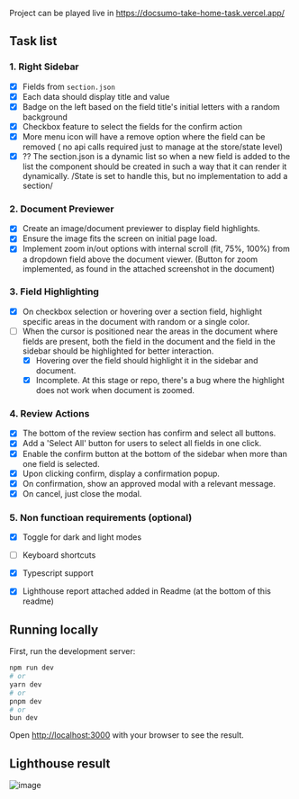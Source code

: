 Project can be played live in https://docsumo-take-home-task.vercel.app/

## Task list

### 1. Right Sidebar
- [x] Fields from `section.json`
- [x] Each data should display title and value
- [x] Badge on the left based on the field title's initial letters with a random background
- [x] Checkbox feature to select the fields for the confirm action
- [x] More menu icon will have a remove option where the field can be removed ( no api calls required just to manage at the store/state level)
- [x] ?? The section.json is a dynamic list so when a new field is added to the list the component should be created in such a way that it can render it dynamically. /State is set to handle this, but no implementation to add a section/

### 2. Document Previewer
- [x] Create an image/document previewer to display field highlights.
- [x] Ensure the image fits the screen on initial page load.
- [x] Implement zoom in/out options with internal scroll (fit, 75%, 100%) from a dropdown field above the document viewer. (Button for zoom implemented, as found in the attached screenshot in the document)

### 3. Field Highlighting
- [x] On checkbox selection or hovering over a section field, highlight specific areas in the document with random or a single color.
- [ ] When the cursor is positioned near the areas in the document where fields are present, both the field in the document and the field in the sidebar should be highlighted for better interaction.
    - [x] Hovering over the field should highlight it in the sidebar and document.
    - [x] Incomplete. At this stage or repo, there's a bug where the highlight does not work when document is zoomed.

### 4. Review Actions
- [x] The bottom of the review section has confirm and select all buttons.
- [x] Add a 'Select All' button for users to select all fields in one click.
- [x] Enable the confirm button at the bottom of the sidebar when more than one field is selected.
- [x] Upon clicking confirm, display a confirmation popup.
- [x] On confirmation, show an approved modal with a relevant message.
- [x] On cancel, just close the modal.

### 5. Non functioan requirements (optional)
- [x] Toggle for dark and light modes
- [ ] Keyboard shortcuts
- [x] Typescript support
- [x] Lighthouse report attached added in Readme (at the bottom of this readme)


## Running locally

First, run the development server:

```bash
npm run dev
# or
yarn dev
# or
pnpm dev
# or
bun dev
```

Open [http://localhost:3000](http://localhost:3000) with your browser to see the result.

## Lighthouse result

![image](https://github.com/user-attachments/assets/23de76df-25c3-45b3-b091-cfd13ae82661)
